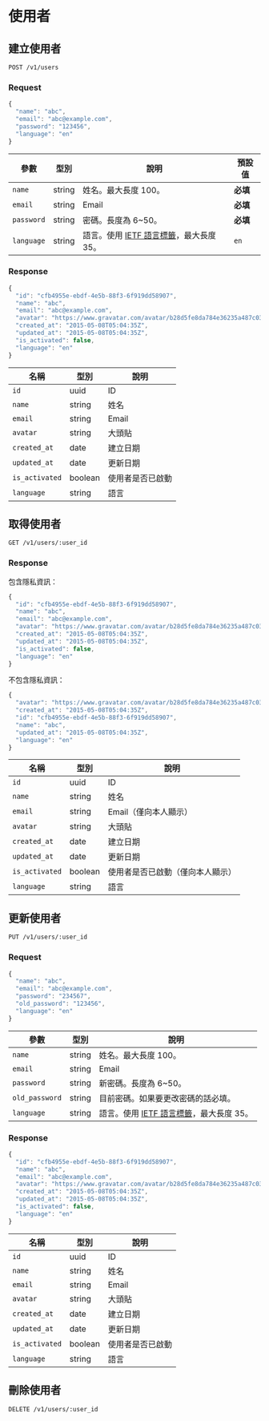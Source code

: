 # 使用者

## 建立使用者

```
POST /v1/users
```

### Request

``` js
{
  "name": "abc",
  "email": "abc@example.com",
  "password": "123456",
  "language": "en"
}
```

參數 | 型別 | 說明 | 預設值
--- | --- | --- | ---
`name` | string | 姓名。最大長度 100。 | **必填**
`email` | string | Email | **必填**
`password` | string | 密碼。長度為 6~50。 | **必填**
`language` | string | 語言。使用 [IETF 語言標籤]，最大長度 35。 | `en`

### Response

``` js
{
  "id": "cfb4955e-ebdf-4e5b-88f3-6f919dd58907",
  "name": "abc",
  "email": "abc@example.com",
  "avatar": "https://www.gravatar.com/avatar/b28d5fe8da784e36235a487c03a47353",
  "created_at": "2015-05-08T05:04:35Z",
  "updated_at": "2015-05-08T05:04:35Z",
  "is_activated": false,
  "language": "en"
}
```

名稱 | 型別 | 說明
--- | --- | ---
`id` | uuid | ID
`name` | string | 姓名
`email` | string | Email
`avatar` | string | 大頭貼
`created_at` | date | 建立日期
`updated_at` | date | 更新日期
`is_activated` | boolean | 使用者是否已啟動
`language` | string | 語言

## 取得使用者

```
GET /v1/users/:user_id
```

### Response

包含隱私資訊：

``` js
{
  "id": "cfb4955e-ebdf-4e5b-88f3-6f919dd58907",
  "name": "abc",
  "email": "abc@example.com",
  "avatar": "https://www.gravatar.com/avatar/b28d5fe8da784e36235a487c03a47353",
  "created_at": "2015-05-08T05:04:35Z",
  "updated_at": "2015-05-08T05:04:35Z",
  "is_activated": false,
  "language": "en"
}
```

不包含隱私資訊：

``` js
{
  "avatar": "https://www.gravatar.com/avatar/b28d5fe8da784e36235a487c03a47353",
  "created_at": "2015-05-08T05:04:35Z",
  "id": "cfb4955e-ebdf-4e5b-88f3-6f919dd58907",
  "name": "abc",
  "updated_at": "2015-05-08T05:04:35Z",
  "language": "en"
}
```

名稱 | 型別 | 說明
--- | --- | ---
`id` | uuid | ID
`name` | string | 姓名
`email` | string | Email（僅向本人顯示）
`avatar` | string | 大頭貼
`created_at` | date | 建立日期
`updated_at` | date | 更新日期
`is_activated` | boolean | 使用者是否已啟動（僅向本人顯示）
`language` | string | 語言

## 更新使用者

```
PUT /v1/users/:user_id
```

### Request

``` js
{
  "name": "abc",
  "email": "abc@example.com",
  "password": "234567",
  "old_password": "123456",
  "language": "en"
}
```

參數 | 型別 | 說明
--- | --- | ---
`name` | string | 姓名。最大長度 100。
`email` | string | Email
`password` | string | 新密碼。長度為 6~50。
`old_password` | string | 目前密碼。如果要更改密碼的話必填。
`language` | string | 語言。使用 [IETF 語言標籤]，最大長度 35。 | `en`

### Response

``` js
{
  "id": "cfb4955e-ebdf-4e5b-88f3-6f919dd58907",
  "name": "abc",
  "email": "abc@example.com",
  "avatar": "https://www.gravatar.com/avatar/b28d5fe8da784e36235a487c03a47353",
  "created_at": "2015-05-08T05:04:35Z",
  "updated_at": "2015-05-08T05:04:35Z",
  "is_activated": false,
  "language": "en"
}
```

名稱 | 型別 | 說明
--- | --- | ---
`id` | uuid | ID
`name` | string | 姓名
`email` | string | Email
`avatar` | string | 大頭貼
`created_at` | date | 建立日期
`updated_at` | date | 更新日期
`is_activated` | boolean | 使用者是否已啟動
`language` | string | 語言

## 刪除使用者

```
DELETE /v1/users/:user_id
```

[IETF 語言標籤]: https://en.wikipedia.org/wiki/IETF_language_tag